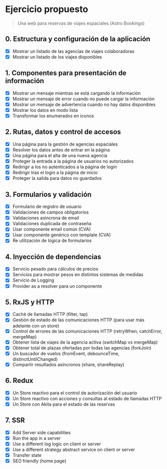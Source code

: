 # Ejercicio propuesto

> Una web para reservas de viajes espaciales (Astro Bookings)

## 0. Estructura y configuración de la aplicación

- [x] Mostrar un listado de las agencias de viajes colaboradoras
- [x] Mostrar un listado de los viajes disponibles

## 1. Componentes para presentación de información

- [x] Mostrar un mensaje mientras se está cargando la información
- [x] Mostrar un mensaje de error cuando no puede cargar la información
- [x] Mostrar un mensaje de advertencia cuando no hay datos disponibles
- [x] Mostrar los datos en modo lista
- [x] Transformar los enumerados en iconos

## 2. Rutas, datos y control de accesos

- [x] Una página para la gestión de agencias espaciales
- [x] Resolver los datos antes de entrar en la página
- [x] Una página para el alta de una nueva agencia
- [x] Proteger la entrada a la página de usuarios no autorizados
- [x] Redirigir a los no autenticados a la página de login
- [x] Redirigir tras el login a la página de inicio
- [x] Proteger la salida para datos no guardados

## 3. Formularios y validación

- [x] Formulario de registro de usuario
- [x] Validaciones de campos obligatorios
- [x] Validaciones asíncrona de email
- [x] Validaciones duplicada de contraseña
- [x] Usar componente email común (CVA)
- [x] Usar componente genérico con template (CVA)
- [x] Re utilización de lógica de formularios

## 4. Inyección de dependencias

- [x] Servicio pesado para cálculos de precios
- [x] Servicios para mostrar pesos en distintos sistemas de medidas
- [x] Servicio de Logging
- [x] Provider as a resolver para un componente

## 5. RxJS y HTTP

- [x] Caché de llamadas HTTP (filter, tap)
- [x] Gestión de estado de las comunicaciones HTTP (para usar más adelante con un store)
- [x] Control de errores de las comunicaciones HTTP (retryWhen, catchError, mergeMap)
- [x] Obtener lista de viajes de la agencia activa (switchMap vs mergeMap)
- [x] Obtener total de plazas ofertadas por todas las agencias (forkJoin)
- [x] Un buscador de vuelos (fromEvent, debounceTime, distinctUntilChanged)
- [x] Compartir resultados asíncronos (share, shareReplay)

## 6. Redux

- [x] Un Store reactivo para el control de autorización del usuario
- [x] Un Store reactivo con acciones y consultas al estado de llamadas HTTP
- [x] Un Store con Akita para el estado de las reservas

## 7. SSR

- [x] Add Server side capabilities
- [x] Run the app in a server
- [x] Use a different log logic on client or server
- [x] Use a different strategy abstract service on client or server
- [x] Transfer state
- [x] SEO friendly (home page)
